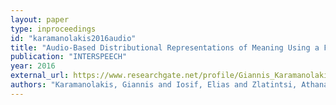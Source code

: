 ```yaml
---
layout: paper
type: inproceedings
id: "karamanolakis2016audio"
title: "Audio-Based Distributional Representations of Meaning Using a Fusion of Feature Encodings."
publication: "INTERSPEECH"
year: 2016
external_url: https://www.researchgate.net/profile/Giannis_Karamanolakis/publication/307889586_Audio-Based_Distributional_Representations_of_Meaning_Using_a_Fusion_of_Feature_Encodings/links/584f291608aecb6bd8d02780/Audio-Based-Distributional-Representations-of-Meaning-Using-a-Fusion-of-Feature-Encodings.pdf
authors: "Karamanolakis, Giannis and Iosif, Elias and Zlatintsi, Athanasia and Pikrakis, Aggelos and Potamianos, Alexandros"
---
```

